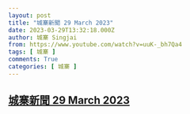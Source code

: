 ```yaml
---
layout: post
title: "城寨新聞 29 March 2023"
date: 2023-03-29T13:32:18.000Z
author: 城寨 Singjai
from: https://www.youtube.com/watch?v=uuK-_bh7Qa4
tags: [ 城寨 ]
comments: True
categories: [ 城寨 ]
---
```

<!--1680096738000-->
[城寨新聞 29 March 2023](https://www.youtube.com/watch?v=uuK-_bh7Qa4)
------

<div>

</div>
